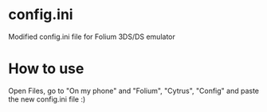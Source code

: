 # config.ini
Modified config.ini file for Folium 3DS/DS emulator

# How to use
Open Files, go to "On my phone" and "Folium", "Cytrus", "Config" and paste the new config.ini file :)
